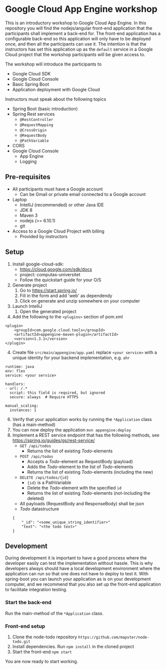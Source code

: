 # Google Cloud App Engine workshop
This is an introductory workshop to Google Cloud App Engine. In this repository you will find the nodejs/angular front-end application that the participants shall implement a back-end for. The front-end application has a configurable back-end so this application will only have to be deployed once, and then all the participants can use it. The intention is that the instructors has set this application up as the ```default``` service in a Google Cloud project that the workshop participants will be given access to.

The workshop will introduce the participants to
* Google Cloud SDK
* Google Cloud Console
* Basic Spring Boot
* Application deployment with Google Cloud

Instructors must speak about the following topics
* Spring Boot (basic introduction)
* Spring Rest services
    * ```@RestController```
    * ```@RequestMapping```
    * ```@CrossOrigin```
    * ```@RequestBody```
    * ```@PathVariable```
* CORS
* Google Cloud Console
    * App Engine
    * Logging

## Pre-requisites
* All participants must have a Google account
    * Can be Gmail or private email connected to a Google account
* Laptop
    * IntelliJ (recommended) or other Java IDE
    * JDK 8
    * Maven 3
    * nodejs (>= 6.10.1)
    * git
* Access to a Google Cloud Project with billing
    * Provided by instructors

## Setup
1. Install google-cloud-sdk:
    * https://cloud.google.com/sdk/docs
    * project: computas-universitet
    * Follow the quickstart guide for your O/S
2. Generate project
   1. Go to https://start.spring.io/
   2. Fill in the form and add 'web' as dependendy
   3. Click on generate and unzip somewhere on your computer
2. Launch IntelliJ
    1. Open the generated project 
3. Add the following to the ```<plugins>``` section of pom.xml
```
<plugin>
    <groupId>com.google.cloud.tools</groupId>
    <artifactId>appengine-maven-plugin</artifactId>
    <version>1.3.1</version>
</plugin>
```
4. Create file ```src/main/appengine/app.yaml``` replace ```<your service>``` with a unique identity for your backend
    implementation, e.g. ```ahr```
```
runtime: java
env: flex
service: <your service>

handlers:
- url: /.*
  script: this field is required, but ignored
  secure: always  # Require HTTPS

manual_scaling:
  instances: 1
```
6. Verify that your application works by running the ```*Application``` class (has a main-method)
6. You can now deploy the application ```mvn appengine:deploy```
7. Implement a REST service endpoint that has the following methods, see https://spring.io/guides/gs/rest-service/
    * ```GET /api/todos```
        * Returns the list of existing _Todo_-elements
    * ```POST /api/todos```
        * Accepts a _Todo_-element as RequestBody (payload)
        * Adds the _Todo_-element to the list of _Todo_-elements
        * Returns the list of existing _Todo_-elements (including the new)
    * ```DELETE /api/todos/{id}```
        * ```{id}``` is a PathVariable
        * Delete the _Todo_-element with the specified ```id```
        * Returns the list of existing _Todo_-elements (not-including the deleted)
    * All payloads (RequestBody and ResponseBody) shall be json
    * _Todo_ datastructure
    ```
    {
        "_id": "<some_unique_string_identifier>"
        "text": "<the todo text>"
    }
    ```

## Development
During development it is important to have a good process where the developer easily can test the implementation
without hassle. This is why developers always should have a local development environment where the application
can run so that one does not have to deploy to test it. With spring-boot you can launch your application as is on
your development computer, and we recommend that you also set up the front-end application to facilitate integration
testing.

### Start the back-end
Run the main-method of the ```*Application``` class.

### Front-end setup
1. Clone the node-todo repository ```https://github.com/mapster/node-todo.git```
2. Install dependencies. Run ```npm install``` in the cloned project
3. Start the front-end ```npm start```

You are now ready to start working.
